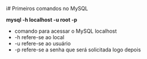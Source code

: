 i# Primeiros comandos no MySQL

**mysql -h localhost -u root -p** 
- comando para acessar o MySQL localhost
- -h refere-se ao local
- -u refere-se ao usuário
- -p refere-se a senha que será solicitada logo depois
